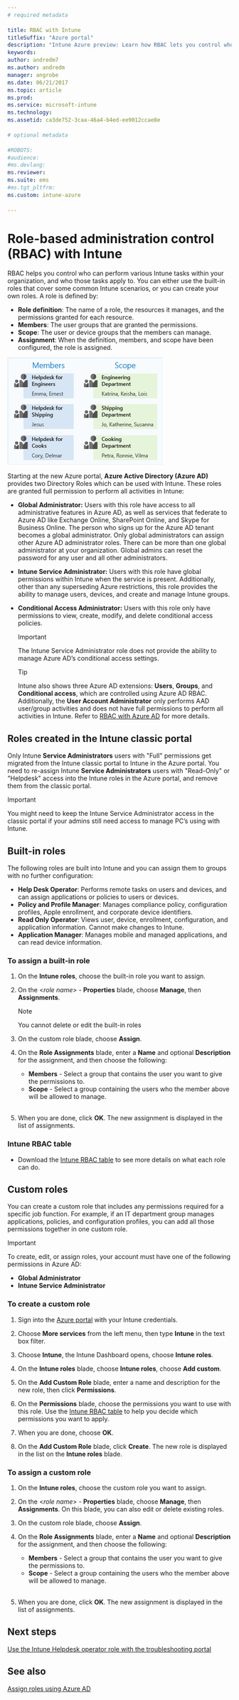 ```yaml
---
# required metadata

title: RBAC with Intune
titleSuffix: "Azure portal"
description: "Intune Azure preview: Learn how RBAC lets you control who can perform actions and make changes."
keywords:
author: andredm7
ms.author: andredm
manager: angrobe
ms.date: 06/21/2017
ms.topic: article
ms.prod:
ms.service: microsoft-intune
ms.technology:
ms.assetid: ca3de752-3caa-46a4-b4ed-ee9012ccae8e

# optional metadata

#ROBOTS:
#audience:
#ms.devlang:
ms.reviewer: 
ms.suite: ems
#ms.tgt_pltfrm:
ms.custom: intune-azure

---
```


# Role-based administration control (RBAC) with Intune

RBAC helps you control who can perform various Intune tasks within your organization, and who those tasks apply to. You can either use the built-in roles that cover some common Intune scenarios, or you can create your own roles. A role is defined by:

- **Role definition**: The name of a role, the resources it manages, and the permissions granted for each resource.
- **Members**: The user groups that are granted the permissions.
- **Scope**: The user or device groups that the members can manage.
- **Assignment**: When the definition, members, and scope have been configured, the role is assigned.

![Intune RBAC example](./media/intune-rbac-1.PNG)

Starting at the new Azure portal, **Azure Active Directory (Azure AD)** provides two Directory Roles which can be used with Intune. These roles are granted full permission to perform all activities in Intune:

- **Global Administrator:** Users with this role have access to all administrative features in Azure AD, as well as services that federate to Azure AD like Exchange Online, SharePoint Online, and Skype for Business Online. The person who signs up for the Azure AD tenant becomes a global administrator. Only global administrators can assign other Azure AD administrator roles. There can be more than one global administrator at your organization. Global admins can reset the password for any user and all other administrators.

- **Intune Service Administrator:** Users with this role have global permissions within Intune when the service is present. Additionally, other than any superseding Azure restrictions, this role provides the ability to manage users, devices, and create and manage Intune groups.

- **Conditional Access Administrator:** Users with this role only have permissions to view, create, modify, and delete conditional access policies.

	> [!IMPORTANT]
	> The Intune Service Administrator role does not provide the ability to manage Azure AD’s conditional access settings.

	> [!TIP]
	> Intune also shows three Azure AD extensions: **Users**, **Groups**, and **Conditional access**, which are controlled using Azure AD RBAC. Additionally, the **User Account Administrator** only performs AAD user/group activities and does not have full permissions to perform all activities in Intune. Refer to [RBAC with Azure AD](https://docs.microsoft.com/azure/active-directory/active-directory-assign-admin-roles) for more details.

## Roles created in the Intune classic portal

Only Intune **Service Administrators** users with "Full" permissions get migrated from the Intune classic portal to Intune in the Azure portal. You need to re-assign Intune **Service Administrators** users with "Read-Only" or "Helpdesk" access into the Intune roles in the Azure portal, and remove them from the classic portal.

> [!IMPORTANT]
> You might need to keep the Intune Service Administrator access in the classic portal if your admins still need access to manage PC’s using with Intune.

## Built-in roles

The following roles are built into Intune and you can assign them to groups with no further configuration:

- **Help Desk Operator**: Performs remote tasks on users and devices, and can assign applications or policies to users or devices.
- **Policy and Profile Manager**: Manages compliance policy, configuration profiles, Apple enrollment, and corporate device identifiers.
- **Read Only Operator**: Views user, device, enrollment, configuration, and application information. Cannot make changes to Intune.
- **Application Manager**: Manages mobile and managed applications, and can read device information.

### To assign a built-in role

1. On the **Intune roles**, choose the built-in role you want to assign.

2. On the <*role name*> - **Properties** blade, choose **Manage**, then **Assignments**.

	> [!NOTE]
	> You cannot delete or edit the built-in roles

3. On the custom role blade, choose **Assign**.

4. On the **Role Assignments** blade, enter a **Name** and optional **Description** for the assignment, and then choose the following:
	- **Members** - Select a group that contains the user you want to give the permissions to.
	- **Scope** - Select a group containing the users who the member above will be allowed to manage.
<br></br>
5. When you are done, click **OK**. The new assignment is displayed in the list of assignments.

### Intune RBAC table

- Download the [Intune RBAC table](https://gallery.technet.microsoft.com/Intune-RBAC-table-2e3c9a1a) to see more details on what each role can do.

## Custom roles

You can create a custom role that includes any permissions required for a specific job function. For example, if an IT department group manages applications, policies, and configuration profiles, you can add all those permissions together in one custom role.

> [!IMPORTANT]
> To create, edit, or assign roles, your account must have one of the following permissions in Azure AD:
> - **Global Administrator**
> - **Intune Service Administrator**

### To create a custom role

1. Sign into the [Azure portal](https://portal.azure.com) with your Intune credentials.

2. Choose **More services** from the left menu, then type **Intune** in the text box filter.

3. Choose **Intune**, the Intune Dashboard opens, choose **Intune roles**.

4. On the **Intune roles** blade, choose **Intune roles**, choose **Add custom**.

5. On the **Add Custom Role** blade, enter a name and description for the new role, then click **Permissions**.

3. On the **Permissions** blade, choose the permissions you want to use with this role. Use the [Intune RBAC table](https://gallery.technet.microsoft.com/Intune-RBAC-table-2e3c9a1a) to help you decide which permissions you want to apply.

4. When you are done, choose **OK**.

5. On the **Add Custom Role** blade, click **Create**. The new role is displayed in the list on the **Intune roles** blade.

### To assign a custom role

1. On the **Intune roles**, choose the custom role you want to assign.

2. On the <*role name*> - **Properties** blade, choose **Manage**, then **Assignments**. On this blade, you can also edit or delete existing roles.

3. On the custom role blade, choose **Assign**.

4. On the **Role Assignments** blade, enter a **Name** and optional **Description** for the assignment, and then choose the following:
	- **Members** - Select a group that contains the user you want to give the permissions to.
	- **Scope** - Select a group containing the users who the member above will be allowed to manage.
<br></br>
5. When you are done, click **OK**. The new assignment is displayed in the list of assignments.

## Next steps

[Use the Intune Helpdesk operator role with the troubleshooting portal](help-desk-operators.md)

## See also

[Assign roles using Azure AD](https://docs.microsoft.com/azure/active-directory/active-directory-users-assign-role-azure-portal)
